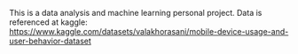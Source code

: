 This is a data analysis and machine learning personal project.
Data is referenced at kaggle: https://www.kaggle.com/datasets/valakhorasani/mobile-device-usage-and-user-behavior-dataset
